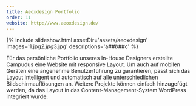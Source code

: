 ```yaml
---
title: Aeoxdesign Portfolio
order: 11
website: http://www.aeoxdesign.de/
---
```


{% include slideshow.html assetDir='assets/aeoxdesign' images='1.jpg*2.jpg*3.jpg' descriptions='a#*#b#*#c' %}

Für das persönliche Portfolio unseres In-House Designers erstellte Campudus eine Website mit responsive Layout. Um auch auf mobilen Geräten eine angenehme Benutzerführung zu garantieren, passt sich das Layout  intelligent und automatisch auf alle unterschiedlichen Bildschirmauflösungen an. Weitere Projekte können einfach hinzugefügt werden, da das Layout in das Content-Management-System WordPress integriert wurde.
